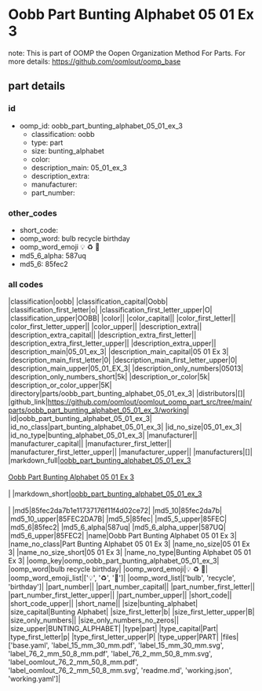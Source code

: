 # Oobb Part Bunting Alphabet 05 01 Ex 3  

note: This is part of OOMP the Oopen Organization Method For Parts. For more details: https://github.com/oomlout/oomp_base

##  part details





### id
* oomp_id: oobb_part_bunting_alphabet_05_01_ex_3
  * classification: oobb
  * type: part
  * size: bunting_alphabet
  * color: 
  * description_main: 05_01_ex_3
  * description_extra: 
  * manufacturer: 
  * part_number: 

### other_codes
* short_code: 
* oomp_word: bulb recycle birthday
* oomp_word_emoji :bulb: :recycle: :birthday:
* md5_6_alpha: 587uq
* md5_6: 85fec2

### all codes 
|classification|oobb|
|classification_capital|Oobb|
|classification_first_letter|o|
|classification_first_letter_upper|O|
|classification_upper|OOBB|
|color||
|color_capital||
|color_first_letter||
|color_first_letter_upper||
|color_upper||
|description_extra||
|description_extra_capital||
|description_extra_first_letter||
|description_extra_first_letter_upper||
|description_extra_upper||
|description_main|05_01_ex_3|
|description_main_capital|05 01 Ex 3|
|description_main_first_letter|0|
|description_main_first_letter_upper|0|
|description_main_upper|05_01_EX_3|
|description_only_numbers|05013|
|description_only_numbers_short|5k|
|description_or_color|5k|
|description_or_color_upper|5K|
|directory|parts/oobb_part_bunting_alphabet_05_01_ex_3|
|distributors|[]|
|github_link|https://github.com/oomlout/oomlout_oomp_part_src/tree/main/parts/oobb_part_bunting_alphabet_05_01_ex_3/working|
|id|oobb_part_bunting_alphabet_05_01_ex_3|
|id_no_class|part_bunting_alphabet_05_01_ex_3|
|id_no_size|05_01_ex_3|
|id_no_type|bunting_alphabet_05_01_ex_3|
|manufacturer||
|manufacturer_capital||
|manufacturer_first_letter||
|manufacturer_first_letter_upper||
|manufacturer_upper||
|manufacturers|[]|
|markdown_full|[oobb_part_bunting_alphabet_05_01_ex_3](https://github.com/oomlout/oomlout_oomp_part_src/tree/main/parts/oobb_part_bunting_alphabet_05_01_ex_3/working)<br>[](https://github.com/oomlout/oomlout_oomp_part_src/tree/main/parts/oobb_part_bunting_alphabet_05_01_ex_3/working)<br>[Oobb Part Bunting Alphabet 05 01 Ex 3](https://github.com/oomlout/oomlout_oomp_part_src/tree/main/parts/oobb_part_bunting_alphabet_05_01_ex_3/working)<br><br>|
|markdown_short|[oobb_part_bunting_alphabet_05_01_ex_3](https://github.com/oomlout/oomlout_oomp_part_src/tree/main/parts/oobb_part_bunting_alphabet_05_01_ex_3/working)<br><br>|
|md5|85fec2da7b1e11737176f11f4d02ce72|
|md5_10|85fec2da7b|
|md5_10_upper|85FEC2DA7B|
|md5_5|85fec|
|md5_5_upper|85FEC|
|md5_6|85fec2|
|md5_6_alpha|587uq|
|md5_6_alpha_upper|587UQ|
|md5_6_upper|85FEC2|
|name|Oobb Part Bunting Alphabet 05 01 Ex 3|
|name_no_class|Part Bunting Alphabet 05 01 Ex 3|
|name_no_size|05 01 Ex 3|
|name_no_size_short|05 01 Ex 3|
|name_no_type|Bunting Alphabet 05 01 Ex 3|
|oomp_key|oomp_oobb_part_bunting_alphabet_05_01_ex_3|
|oomp_word|bulb recycle birthday|
|oomp_word_emoji|:bulb: :recycle: :birthday:|
|oomp_word_emoji_list|[':bulb:', ':recycle:', ':birthday:']|
|oomp_word_list|['bulb', 'recycle', 'birthday']|
|part_number||
|part_number_capital||
|part_number_first_letter||
|part_number_first_letter_upper||
|part_number_upper||
|short_code||
|short_code_upper||
|short_name||
|size|bunting_alphabet|
|size_capital|Bunting Alphabet|
|size_first_letter|b|
|size_first_letter_upper|B|
|size_only_numbers||
|size_only_numbers_no_zeros||
|size_upper|BUNTING_ALPHABET|
|type|part|
|type_capital|Part|
|type_first_letter|p|
|type_first_letter_upper|P|
|type_upper|PART|
|files|['base.yaml', 'label_15_mm_30_mm.pdf', 'label_15_mm_30_mm.svg', 'label_76_2_mm_50_8_mm.pdf', 'label_76_2_mm_50_8_mm.svg', 'label_oomlout_76_2_mm_50_8_mm.pdf', 'label_oomlout_76_2_mm_50_8_mm.svg', 'readme.md', 'working.json', 'working.yaml']|
